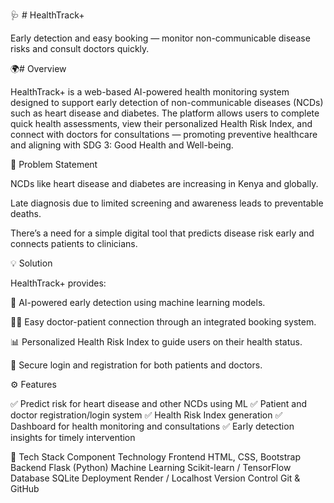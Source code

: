 🩺 # HealthTrack+

Early detection and easy booking — monitor non-communicable disease risks and consult doctors quickly.

🌍# Overview

HealthTrack+ is a web-based AI-powered health monitoring system designed to support early detection of non-communicable diseases (NCDs) such as heart disease and diabetes.
The platform allows users to complete quick health assessments, view their personalized Health Risk Index, and connect with doctors for consultations — promoting preventive healthcare and aligning with SDG 3: Good Health and Well-being.

🧩 Problem Statement

NCDs like heart disease and diabetes are increasing in Kenya and globally.

Late diagnosis due to limited screening and awareness leads to preventable deaths.

There’s a need for a simple digital tool that predicts disease risk early and connects patients to clinicians.

💡 Solution

HealthTrack+ provides:

🧠 AI-powered early detection using machine learning models.

👨‍⚕️ Easy doctor-patient connection through an integrated booking system.

📊 Personalized Health Risk Index to guide users on their health status.

🔐 Secure login and registration for both patients and doctors.

⚙️ Features

✅ Predict risk for heart disease and other NCDs using ML
✅ Patient and doctor registration/login system
✅ Health Risk Index generation
✅ Dashboard for health monitoring and consultations
✅ Early detection insights for timely intervention

🧠 Tech Stack
Component	Technology
Frontend	HTML, CSS, Bootstrap
Backend	Flask (Python)
Machine Learning	Scikit-learn / TensorFlow
Database	SQLite
Deployment	Render / Localhost
Version Control	Git & GitHub
